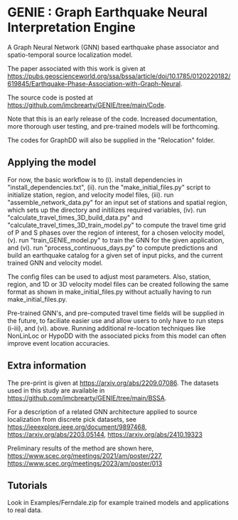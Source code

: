 # GENIE : Graph Earthquake Neural Interpretation Engine

A Graph Neural Network (GNN) based earthquake phase associator and spatio-temporal source localization model. 

The paper associated with this work is given at https://pubs.geoscienceworld.org/ssa/bssa/article/doi/10.1785/0120220182/619845/Earthquake-Phase-Association-with-Graph-Neural.

The source code is posted at https://github.com/imcbrearty/GENIE/tree/main/Code.

Note that this is an early release of the code. Increased documentation, more thorough user testing, and pre-trained models will be forthcoming.

The codes for GraphDD will also be supplied in the "Relocation" folder.

## Applying the model

For now, the basic workflow is to (i). install dependencies in "install_dependencies.txt", (ii). run the "make_initial_files.py" script to initialize station, region, and velocity model files, (iii). run "assemble_network_data.py" for an input set of stations and spatial region, which sets up the directory and initilizes required variables, (iv). run "calculate_travel_times_3D_build_data.py" and "calculate_travel_times_3D_train_model.py" to compute the travel time grid of P and S phases over the region of interest, for a chosen velocity model, (v). run "train_GENIE_model.py" to train the GNN for the given application, and (vi). run "process_continuous_days.py" to compute predictions and build an earthquake catalog for a given set of input picks, and the current trained GNN and velocity model.

The config files can be used to adjust most parameters. Also, station, region, and 1D or 3D velocity model files can be created following the same format as shown in make_initial_files.py without actually having to run make_initial_files.py.

Pre-trained GNN's, and pre-computed travel time fields will be supplied in the future, to faciliate easier use and allow users to only have to run steps (i-iii), and (vi). above. Running additional re-location techniques like NonLinLoc or HypoDD with the associated picks from this model can often improve event location accuracies.

## Extra information

The pre-print is given at https://arxiv.org/abs/2209.07086. The datasets used in this study are available in https://github.com/imcbrearty/GENIE/tree/main/BSSA.

For a description of a related GNN architecture applied to source localization from discrete pick datasets, see https://ieeexplore.ieee.org/document/9897468, https://arxiv.org/abs/2203.05144, https://arxiv.org/abs/2410.19323

Preliminary results of the method are shown here, https://www.scec.org/meetings/2021/am/poster/227, https://www.scec.org/meetings/2023/am/poster/013

## Tutorials

Look in Examples/Ferndale.zip for example trained models and applications to real data.
